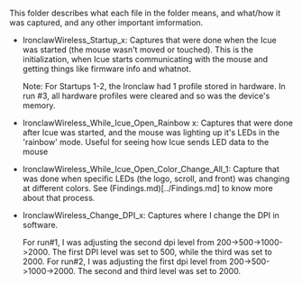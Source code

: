 This folder describes what each file in the folder means, and what/how it was captured, and any other important imformation.

- IronclawWireless_Startup_x: Captures that were done when the Icue was started (the mouse wasn't moved or touched). This is the initialization, when Icue starts communicating with the mouse and getting things like firmware info and whatnot.
	
	Note: For Startups 1-2, the Ironclaw had 1 profile stored in hardware. In run #3, all hardware profiles were cleared and so was the device's memory.
- IronclawWireless_While_Icue_Open_Rainbow x: Captures that were done after Icue was started, and the mouse was lighting up it's LEDs in the 'rainbow' mode. Useful for seeing how Icue sends LED data to the mouse
- IronclawWireless_While_Icue_Open_Color_Change_All_1: Capture that was done when specific LEDs (the logo, scroll, and front) was changing at different colors. See (Findings.md)[../Findings.md] to know more about that process.
- IronclawWireless_Change_DPI_x: Captures where I change the DPI in software.
	
	For run#1, I was adjusting the second dpi level from 200->500->1000->2000. The first DPI level was set to 500, while the third was set to 2000.
	For run#2, I was adjusting the first dpi level from 200->500->1000->2000. The second and third level was set to 2000.